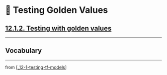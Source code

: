 # 💊 Testing Golden Values

## [**12.1.2.** Testing with golden values](https://livebook.manning.com/book/deep-learning-with-javascript/chapter-12/33)

---

## **Vocabulary**

---
from [[_12-1-testing-tf-models]]

[//begin]: # "Autogenerated link references for markdown compatibility"
[_12-1-testing-tf-models]: _12-1-testing-tf-models.md "💊 Testing TF.js Models"
[//end]: # "Autogenerated link references"
